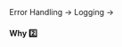 <link rel="stylesheet" href="{{baseUrl}}/css/textbook.css">

<div class="website-content">

<div id="path">Error Handling &rarr; Logging &rarr;</div>

<div id="title">

#### Why :two:

</div>

<div id="body">



</div>

<div id="extras">

<include src="exercises.md" />

<div>

</div>
